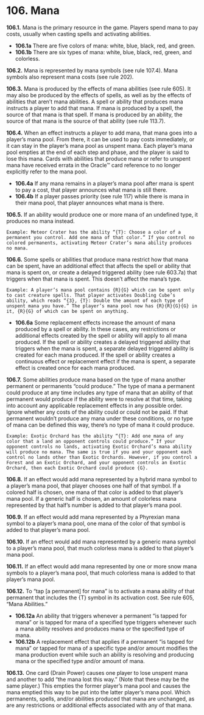 # **106.** Mana

**106.1.** Mana is the primary resource in the game. Players spend mana to pay costs, usually when casting spells and activating abilities.
+ **106.1a** There are five colors of mana: white, blue, black, red, and green.
+ **106.1b** There are six types of mana: white, blue, black, red, green, and colorless.

**106.2.** Mana is represented by mana symbols (see rule 107.4). Mana symbols also represent mana costs (see rule 202).

**106.3.** Mana is produced by the effects of mana abilities (see rule 605). It may also be produced by the effects of spells, as well as by the effects of abilities that aren’t mana abilities. A spell or ability that produces mana instructs a player to add that mana. If mana is produced by a spell, the source of that mana is that spell. If mana is produced by an ability, the source of that mana is the source of that ability (see rule 113.7).

**106.4.** When an effect instructs a player to add mana, that mana goes into a player’s mana pool. From there, it can be used to pay costs immediately, or it can stay in the player’s mana pool as unspent mana. Each player’s mana pool empties at the end of each step and phase, and the player is said to lose this mana. Cards with abilities that produce mana or refer to unspent mana have received errata in the Oracle™ card reference to no longer explicitly refer to the mana pool.
+ **106.4a** If any mana remains in a player’s mana pool after mana is spent to pay a cost, that player announces what mana is still there.
+ **106.4b** If a player passes priority (see rule 117) while there is mana in their mana pool, that player announces what mana is there.

**106.5.** If an ability would produce one or more mana of an undefined type, it produces no mana instead.

    Example: Meteor Crater has the ability “{T}: Choose a color of a permanent you control. Add one mana of that color.” If you control no colored permanents, activating Meteor Crater’s mana ability produces no mana.

**106.6.** Some spells or abilities that produce mana restrict how that mana can be spent, have an additional effect that affects the spell or ability that mana is spent on, or create a delayed triggered ability (see rule 603.7a) that triggers when that mana is spent. This doesn’t affect the mana’s type.

    Example: A player’s mana pool contains {R}{G} which can be spent only to cast creature spells. That player activates Doubling Cube’s ability, which reads “{3}, {T}: Double the amount of each type of unspent mana you have.” The player’s mana pool now has {R}{R}{G}{G} in it, {R}{G} of which can be spent on anything.
+ **106.6a** Some replacement effects increase the amount of mana produced by a spell or ability. In these cases, any restrictions or additional effects created by the spell or ability will apply to all mana produced. If the spell or ability creates a delayed triggered ability that triggers when the mana is spent, a separate delayed triggered ability is created for each mana produced. If the spell or ability creates a continuous effect or replacement effect if the mana is spent, a separate effect is created once for each mana produced.

**106.7.** Some abilities produce mana based on the type of mana another permanent or permanents “could produce.” The type of mana a permanent could produce at any time includes any type of mana that an ability of that permanent would produce if the ability were to resolve at that time, taking into account any applicable replacement effects in any possible order. Ignore whether any costs of the ability could or could not be paid. If that permanent wouldn’t produce any mana under these conditions, or no type of mana can be defined this way, there’s no type of mana it could produce.

    Example: Exotic Orchard has the ability “{T}: Add one mana of any color that a land an opponent controls could produce.” If your opponent controls no lands, activating Exotic Orchard’s mana ability will produce no mana. The same is true if you and your opponent each control no lands other than Exotic Orchards. However, if you control a Forest and an Exotic Orchard, and your opponent controls an Exotic Orchard, then each Exotic Orchard could produce {G}.

**106.8.** If an effect would add mana represented by a hybrid mana symbol to a player’s mana pool, that player chooses one half of that symbol. If a colored half is chosen, one mana of that color is added to that player’s mana pool. If a generic half is chosen, an amount of colorless mana represented by that half’s number is added to that player’s mana pool.

**106.9.** If an effect would add mana represented by a Phyrexian mana symbol to a player’s mana pool, one mana of the color of that symbol is added to that player’s mana pool.

**106.10.** If an effect would add mana represented by a generic mana symbol to a player’s mana pool, that much colorless mana is added to that player’s mana pool.

**106.11.** If an effect would add mana represented by one or more snow mana symbols to a player’s mana pool, that much colorless mana is added to that player’s mana pool.

**106.12.** To “tap [a permanent] for mana” is to activate a mana ability of that permanent that includes the {T} symbol in its activation cost. See rule 605, “Mana Abilities.”
+ **106.12a** An ability that triggers whenever a permanent “is tapped for mana” or is tapped for mana of a specified type triggers whenever such a mana ability resolves and produces mana or the specified type of mana.
+ **106.12b** A replacement effect that applies if a permanent “is tapped for mana” or tapped for mana of a specific type and/or amount modifies the mana production event while such an ability is resolving and producing mana or the specified type and/or amount of mana.

**106.13.** One card (Drain Power) causes one player to lose unspent mana and another to add “the mana lost this way.” (Note that these may be the same player.) This empties the former player’s mana pool and causes the mana emptied this way to be put into the latter player’s mana pool. Which permanents, spells, and/or abilities produced that mana are unchanged, as are any restrictions or additional effects associated with any of that mana.
